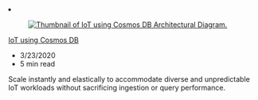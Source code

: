 <!-- This file is automatically generated by build/architectures/build_index.py. Any updates will be lost. -->

<!-- markdownlint-disable MD033 -->

<li class="grid-item item-column" data-categories="Internet of Things Databases ">
<article class="card">
    <div class="card-header has-margin-bottom-none" aria-hidden="true">
        <figure class="image diagram has-height-175 has-overflow-hidden level">
            <a href="/azure/architecture/solution-ideas/articles/iot-using-cosmos-db"><img src="/azure/architecture/browse/thumbs/iot-using-cosmos-db.png" class="diagram" alt="Thumbnail of IoT using Cosmos DB Architectural Diagram." data-linktype="relative-path"></a>
        </figure>
    </div>
    <div class="card-content">
        <a class="card-content-title has-margin-top-none" href="/azure/architecture/solution-ideas/articles/iot-using-cosmos-db">
            <p>IoT using Cosmos DB</p>
        </a>
        <ul class="card-content-metadata">
            <li>3/23/2020</li>
            <li>5 min read</li>
        </ul>
        <p class="card-content-description">Scale instantly and elastically to accommodate diverse and unpredictable IoT workloads without sacrificing ingestion or query performance.</p>
        <div class="bottom-to-top-fade is-hidden-mobile"></div>
    </div>
</article>
</li>
